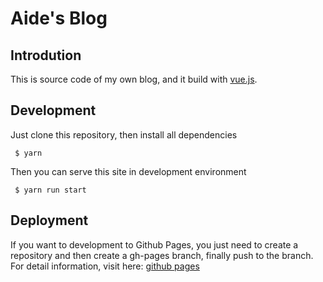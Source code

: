 # Aide's Blog

## Introdution

This is source code of my own blog, and it build with [vue.js](http://vuejs.org).
## Development

Just clone this repository, then install all dependencies

```shell
 $ yarn
```

Then you can serve this site in development environment

```shell
 $ yarn run start
```

## Deployment

If you want to development to Github Pages, you just need to create a repository and then create a gh-pages branch, finally push to the branch. For detail information, visit here: [github pages](https://pages.github.com)
